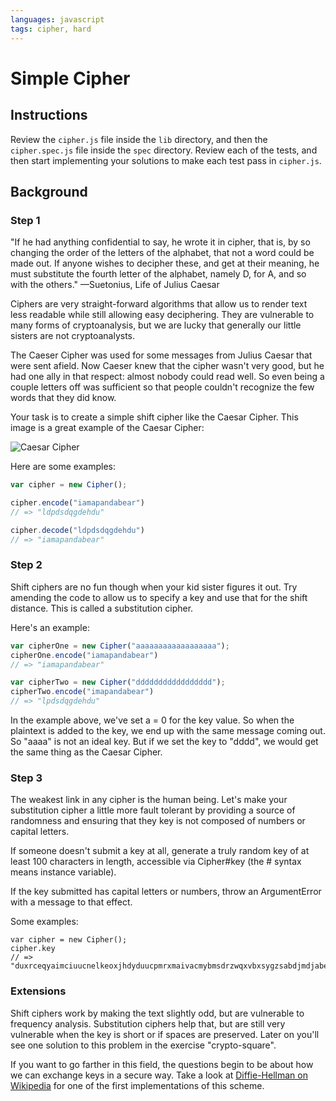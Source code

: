 ```yaml
---
languages: javascript
tags: cipher, hard
---
```


# Simple Cipher

## Instructions

Review the `cipher.js` file inside the `lib` directory, and then the `cipher.spec.js` file inside the `spec` directory. Review each of the tests, and then start implementing your solutions to make each test pass in `cipher.js`.

## Background

### Step 1

"If he had anything confidential to say, he wrote it in cipher, that is, by so changing the order of the letters of the alphabet, that not a word could be made out. If anyone wishes to decipher these, and get at their meaning, he must substitute the fourth letter of the alphabet, namely D, for A, and so with the others."
—Suetonius, Life of Julius Caesar

Ciphers are very straight-forward algorithms that allow us to render text less readable while still allowing easy deciphering. They are vulnerable to many forms of cryptoanalysis, but we are lucky that generally our little sisters are not cryptoanalysts.

The Caeser Cipher was used for some messages from Julius Caesar that were sent afield. Now Caeser knew that the cipher wasn't very good, but he had one ally in that respect: almost nobody could read well. So even being a couple letters off was sufficient so that people couldn't recognize the few words that they did know.

Your task is to create a simple shift cipher like the Caesar Cipher. This image is a great example of the Caesar Cipher: 

![Caesar Cipher](http://upload.wikimedia.org/wikipedia/commons/4/4a/Caesar_cipher_left_shift_of_3.svg)

Here are some examples:

```javascript
var cipher = new Cipher();

cipher.encode("iamapandabear")
// => "ldpdsdqgdehdu"

cipher.decode("ldpdsdqgdehdu")
// => "iamapandabear"
```

### Step 2

Shift ciphers are no fun though when your kid sister figures it out. Try amending the code to allow us to specify a key and use that for the shift distance. This is called a substitution cipher.

Here's an example:

```javascript
var cipherOne = new Cipher("aaaaaaaaaaaaaaaaaa");
cipherOne.encode("iamapandabear")
// => "iamapandabear"

var cipherTwo = new Cipher("ddddddddddddddddd");
cipherTwo.encode("imapandabear")
// => "lpdsdqgdehdu"
```

In the example above, we've set a = 0 for the key value. So when the plaintext is added to the key, we end up with the same message coming out. So "aaaa" is not an ideal key. But if we set the key to "dddd", we would get the same thing as the Caesar Cipher.

### Step 3

The weakest link in any cipher is the human being. Let's make your substitution cipher a little more fault tolerant by providing a source of randomness and ensuring that they key is not composed of numbers or capital letters.

If someone doesn't submit a key at all, generate a truly random key of at least 100 characters in length, accessible via Cipher#key (the # syntax means instance variable).

If the key submitted has capital letters or numbers, throw an ArgumentError with a message to that effect.

Some examples:

```
var cipher = new Cipher();
cipher.key 
// => "duxrceqyaimciuucnelkeoxjhdyduucpmrxmaivacmybmsdrzwqxvbxsygzsabdjmdjabeorttiwinfrpmpogvabiofqexnohrqu"
```

### Extensions

Shift ciphers work by making the text slightly odd, but are vulnerable to frequency analysis. Substitution ciphers help that, but are still very vulnerable when the key is short or if spaces are preserved. Later on you'll see one solution to this problem in the exercise "crypto-square".

If you want to go farther in this field, the questions begin to be about how we can exchange keys in a secure way. Take a look at [Diffie-Hellman on Wikipedia](http://en.wikipedia.org/wiki/Diffie%E2%80%93Hellman_key_exchange) for one of the first implementations of this scheme.
